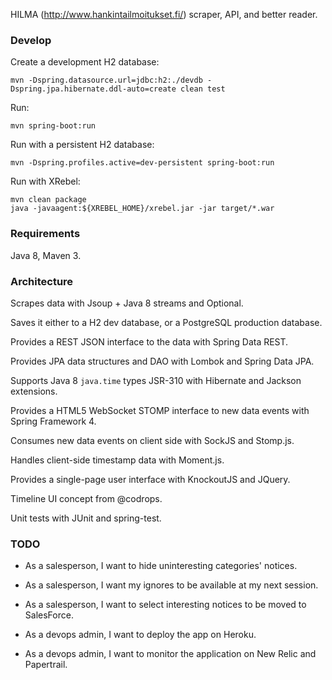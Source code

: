 HILMA (http://www.hankintailmoitukset.fi/) scraper, API, and better reader.

### Develop

Create a development H2 database:

    mvn -Dspring.datasource.url=jdbc:h2:./devdb -Dspring.jpa.hibernate.ddl-auto=create clean test

Run:

    mvn spring-boot:run

Run with a persistent H2 database:

    mvn -Dspring.profiles.active=dev-persistent spring-boot:run

Run with XRebel:

    mvn clean package
    java -javaagent:${XREBEL_HOME}/xrebel.jar -jar target/*.war

### Requirements

Java 8, Maven 3.


### Architecture

Scrapes data with Jsoup + Java 8 streams and Optional.

Saves it either to a H2 dev database, or a PostgreSQL production database.

Provides a REST JSON interface to the data with Spring Data REST.

Provides JPA data structures and DAO with Lombok and Spring Data JPA.

Supports Java 8 ``java.time`` types JSR-310 with Hibernate and Jackson extensions.

Provides a HTML5 WebSocket STOMP interface to new data events with Spring Framework 4.

Consumes new data events on client side with SockJS and Stomp.js.

Handles client-side timestamp data with Moment.js.

Provides a single-page user interface with KnockoutJS and JQuery.

Timeline UI concept from @codrops.

Unit tests with JUnit and spring-test.

### TODO

* As a salesperson, I want to hide uninteresting categories' notices.

* As a salesperson, I want my ignores to be available at my next session.

* As a salesperson, I want to select interesting notices to be moved to SalesForce.

* As a devops admin, I want to deploy the app on Heroku.

* As a devops admin, I want to monitor the application on New Relic and Papertrail.
